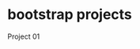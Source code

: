 # bootstrap projects

Project 01
<a href="https://fernandakagami.github.io/bootstrap-projects/project01/">
